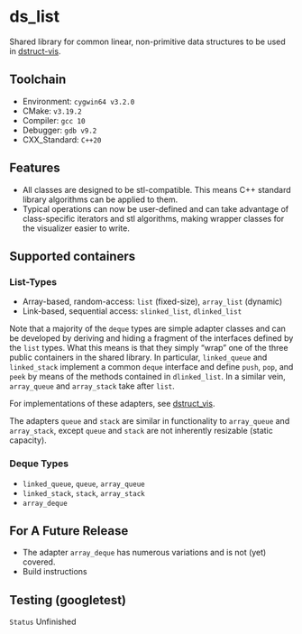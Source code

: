 # ds_list
Shared library for common linear, non-primitive data structures to be used in [dstruct-vis](https://github.com/Henchel-Santillan/dstruct-vis). 

## Toolchain
* Environment: `cygwin64 v3.2.0`
* CMake: `v3.19.2`
* Compiler: `gcc 10`
* Debugger: `gdb v9.2`
* CXX_Standard: `C++20`

## Features
* All classes are designed to be stl-compatible. This means C++ standard library algorithms can be applied to them.
* Typical operations can now be user-defined and can take advantage of class-specific iterators and stl algorithms, making wrapper classes for the visualizer easier to write. 


## Supported containers
### List-Types
* Array-based, random-access: `list` (fixed-size), `array_list` (dynamic)
* Link-based, sequential access: `slinked_list`, `dlinked_list`

Note that a majority of the `deque` types are simple adapter classes and can be developed by deriving and hiding a fragment of the interfaces defined by the `list` types. What this means is that they simply “wrap” one of the three public containers in the shared library. In particular, `linked_queue` and `linked_stack` implement a common `deque` interface and define `push`, `pop`, and `peek` by means of the methods contained in `dlinked_list`. In a similar vein, `array_queue` and `array_stack` take after `list`. 

For implementations of these adapters, see [dstruct_vis](https://github.com/Henchel-Santillan/dstruct-vis).

The adapters `queue` and `stack` are similar in functionality to `array_queue` and `array_stack`, except `queue` and `stack` are not inherently resizable (static capacity).

### Deque Types
* `linked_queue`, `queue`, `array_queue`
* `linked_stack`, `stack`, `array_stack`
* `array_deque`

## For A Future Release
* The adapter `array_deque` has numerous variations and is not (yet) covered.
* Build instructions

## Testing (googletest)
`Status` Unfinished
